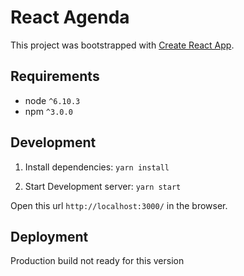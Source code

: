 # React Agenda

This project was bootstrapped with [Create React App](https://github.com/facebookincubator/create-react-app).

## Requirements
* node `^6.10.3`
* npm `^3.0.0`

## Development

1. Install dependencies: `yarn install`

2. Start Development server: `yarn start`

Open this url `http://localhost:3000/` in the browser. 

## Deployment

Production build not ready for this version